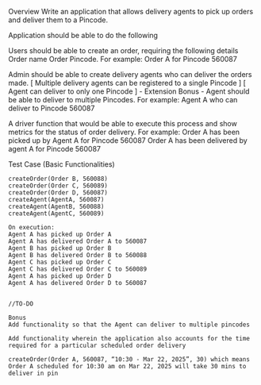
Overview
Write an application that allows delivery agents to pick up orders and deliver them to a Pincode.

Application should be able to do the following

Users should be able to create an order, requiring the following details
Order name
Order Pincode.
For example: Order A for Pincode 560087

Admin should be able to create delivery agents who can deliver the orders made.
[ Multiple delivery agents can be registered to a single Pincode ]
[ Agent can deliver to only one Pincode ] - Extension Bonus - Agent should be able to deliver to multiple Pincodes.
For example: Agent A who can deliver to Pincode 560087

A driver function that would be able to execute this process and show metrics for the status of order delivery.
For example:
Order A has been picked up by Agent A for Pincode 560087
Order A has been delivered by agent A for Pincode 560087

Test Case (Basic Functionalities)

```createOrder(Order A, 560087)
createOrder(Order B, 560088)
createOrder(Order C, 560089)
createOrder(Order D, 560087)
createAgent(AgentA, 560087)
createAgent(AgentB, 560088)
createAgent(AgentC, 560089)

On execution:
Agent A has picked up Order A
Agent A has delivered Order A to 560087
Agent B has picked up Order B
Agent B has delivered Order B to 560088
Agent C has picked up Order C
Agent C has delivered Order C to 560089
Agent A has picked up Order D
Agent A has delivered Order D to 560087


//TO-DO

Bonus
Add functionality so that the Agent can deliver to multiple pincodes

Add functionality wherein the application also accounts for the time required for a particular scheduled order delivery

createOrder(Order A, 560087, “10:30 - Mar 22, 2025”, 30) which means Order A scheduled for 10:30 am on Mar 22, 2025 will take 30 mins to deliver in pin
